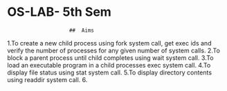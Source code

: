 # OS-LAB- 5th Sem
                        ##  Aims
1.To create a new child process using fork system call, get exec ids and verify the number of processes for any given number of system calls.
2.To block a parent process until child completes using wait system call. 
3.To load an executable program in a child processes exec system call. 
4.To display file status using stat system call.
5.To display directory contents using readdir system call.
6.

